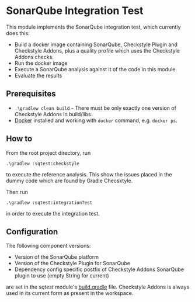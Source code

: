 # SonarQube Integration Test

This module implements the SonarQube integration test, which currently does this:

- Build a docker image containing SonarQube, Checkstyle Plugin and Checkstyle Addons, plus a quality profile
  which uses the Checkstyle Addons checks.
- Run the docker image
- Execute a SonarQube analysis against it of the code in this module
- Evaluate the results

## Prerequisites

- `.\gradlew clean build` - There must be only exactly one version of Checkstyle Addons in build/libs.
- [Docker](https://www.docker.com/) installed and working with `docker` command, e.g. `docker ps`.

## How to

From the root project directory, run

    .\gradlew :sqtest:checkstyle

to execute the reference analysis. This show the issues placed in the dummy code which are found by Gradle Checsktyle.

Then run

    .\gradlew :sqtest:integrationTest

in order to execute the integration test.


## Configuration

The following component versions:

- Version of the SonarQube platform
- Version of the Checkstyle Plugin for SonarQube
- Dependency config specific postfix of Checkstyle Addons SonarQube plugin to use (empty String for current)

are set in the *sqtest* module's
[build.gradle](https://github.com/checkstyle-addons/checkstyle-addons/blob/ffe91f2c096e2832713dc579d4868922162a122e/sqtest/build.gradle#L50-L51)
file. Checkstyle Addons is always used in its current form as present in the workspace.
